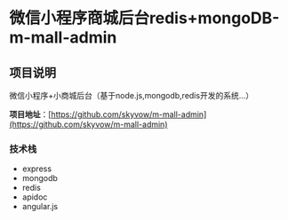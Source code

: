 # 微信小程序商城后台redis+mongoDB-m-mall-admin


## 项目说明 
微信小程序+小商城后台（基于node.js,mongodb,redis开发的系统...）


**项目地址**：[https://github.com/skyvow/m-mall-admin](https://github.com/skyvow/m-mall-admin)



### 技术栈
- express
- mongodb
- redis
- apidoc
- angular.js

